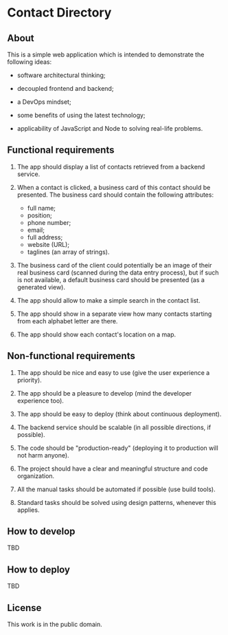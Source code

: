 # Contact Directory

## About

This is a simple web application which is intended to demonstrate the following ideas:

- software architectural thinking;

- decoupled frontend and backend;

- a DevOps mindset;

- some benefits of using the latest technology;

- applicability of JavaScript and Node to solving real-life problems.

## Functional requirements

1. The app should display a list of contacts retrieved from a backend service.

1. When a contact is clicked, a business card of this contact should be presented.
The business card should contain the following attributes:
    - full name;
    - position;
    - phone number;
    - email;
    - full address;
    - website (URL);
    - taglines (an array of strings).

1. The business card of the client could potentially be an image of their real business card (scanned during the data entry process), but if such is not available, a default business card should be presented (as a generated view).

1. The app should allow to make a simple search in the contact list.

1. The app should show in a separate view how many contacts starting from each alphabet letter are there.

1. The app should show each contact's location on a map.

## Non-functional requirements

1. The app should be nice and easy to use (give the user experience a priority).

1. The app should be a pleasure to develop (mind the developer experience too).

1. The app should be easy to deploy (think about continuous deployment).

1. The backend service should be scalable (in all possible directions, if possible).

1. The code should be "production-ready" (deploying it to production will not harm anyone).

1. The project should have a clear and meaningful structure and code organization.

1. All the manual tasks should be automated if possible (use build tools).

1. Standard tasks should be solved using design patterns, whenever this applies.

## How to develop

TBD

## How to deploy

TBD

## License

This work is in the public domain.
